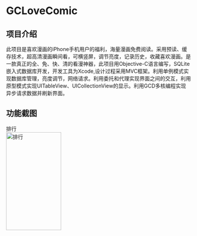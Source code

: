 # GCLoveComic

## 项目介绍
  此项目是喜欢漫画的iPhone手机用户的福利，海量漫画免费阅读。采用预读、缓存技术，超高清漫画瞬间看，可横竖屏，调节亮度，记录历史，收藏喜欢漫画。是一款真正的全、免、快、清的看漫神器，此项目用Objective-C语言编写，SQLite嵌入式数据库开发，开发工具为Xcode,设计过程采用MVC框架。利用单例模式实现数据库管理，亮度调节，网络请求。利用委托和代理实现界面之间的交互，利用原型模式实现UITableView、UICollectionView的显示。利用GCD多核编程实现异步请求数据并刷新界面。

## 功能截图
排行<br>
<img src="https://github.com/pugcn/GCLoveComic/raw/master/截图/排行.png" width="150" height="267" alt="排行"/>
